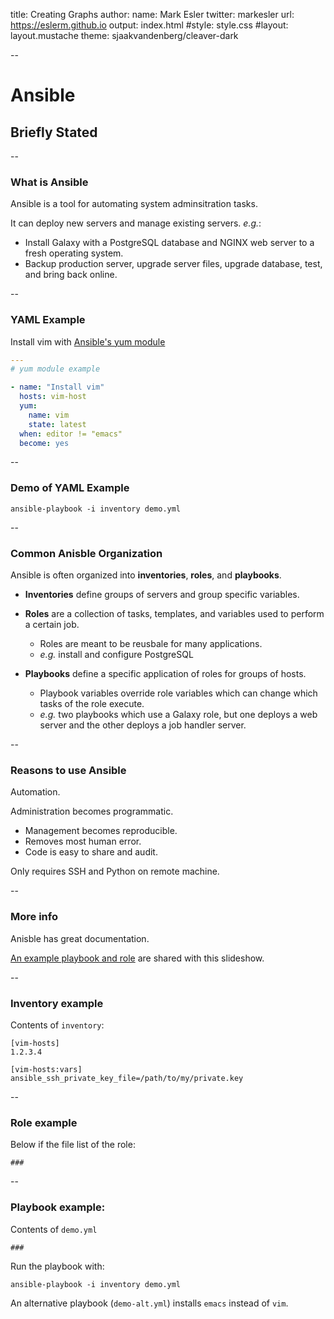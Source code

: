 title: Creating Graphs
author:
  name: Mark Esler
  twitter: markesler
  url: https://eslerm.github.io
output: index.html
#style: style.css
#layout: layout.mustache
theme: sjaakvandenberg/cleaver-dark

--

# Ansible
## Briefly Stated

--

### What is Ansible

Ansible is a tool for automating system adminsitration tasks.

It can deploy new servers and manage existing servers. *e.g.*:
- Install Galaxy with a PostgreSQL database and NGINX web server to a fresh operating system.
- Backup production server, upgrade server files, upgrade database, test, and bring back online.

--

### YAML Example

Install vim with [Ansible's yum module](https://docs.ansible.com/ansible/latest/modules/yum_module.html)

```yaml
---
# yum module example

- name: "Install vim"
  hosts: vim-host
  yum:
    name: vim
    state: latest
  when: editor != "emacs"
  become: yes
```

--

### Demo of YAML Example

```
ansible-playbook -i inventory demo.yml
```

--

### Common Anisble Organization

Ansible is often organized into **inventories**, **roles**, and **playbooks**.

- **Inventories** define groups of servers and group specific variables.

- **Roles** are a collection of tasks, templates, and variables used to perform a certain job.
  - Roles are meant to be reusbale for many applications.
  - *e.g.* install and configure PostgreSQL

- **Playbooks** define a specific application of roles for groups of hosts.
  - Playbook variables override role variables which can change which tasks of the role execute.
  - *e.g.* two playbooks which use a Galaxy role, but one deploys a web server and the other deploys a job handler server.

--

### Reasons to use Ansible

Automation.

Administration becomes programmatic.
  - Management becomes reproducible.
  - Removes most human error.
  - Code is easy to share and audit.

Only requires SSH and Python on remote machine.

--

### More info

Anisble has great documentation.

[An example playbook and role](#) are shared with this slideshow.

--

### Inventory example

Contents of `inventory`:

```
[vim-hosts]
1.2.3.4

[vim-hosts:vars]
ansible_ssh_private_key_file=/path/to/my/private.key
```

--

### Role example

Below if the file list of the role:
```
###
```

--

### Playbook example:

Contents of `demo.yml`
```
###
```

Run the playbook with:
```
ansible-playbook -i inventory demo.yml
```

An alternative playbook (`demo-alt.yml`) installs `emacs` instead of `vim`.
